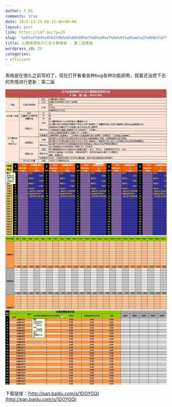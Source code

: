 ```yaml
---
author: F_Ms
comments: true
date: 2015-11-19 08:15:46+00:00
layout: post
link: https://imf.ms/?p=29
slug: '%e6%af%94%e8%b5%9b%e6%88%90%e7%bb%a9%e7%bb%9f%e8%ae%a1%e6%b1%87%e6%80%bb%e8%ae%a1%e7%ae%97%e6%a8%a1%e6%9d%bf-%e7%ac%ac%e4%ba%8c%e7%89%88%e8%a1%a8%e6%a0%bc'
title: 比赛成绩统计汇总计算模板 - 第二版表格
wordpress_id: 29
categories:
- efficient
---
```




表格是在很久之前写的了，现在打开看看各种bug各种功能卵用，就着还没熄下去的热情进行更新：第二版



![1_压缩](/img/post/wp/2015/11/1_压缩.jpg)![3_压缩](/img/post/wp/2015/11/3_压缩.jpg) ![2_压缩](/img/post/wp/2015/11/2_压缩.jpg)![4_压缩](/img/post/wp/2015/11/4_压缩.jpg)

下载链接：[http://pan.baidu.com/s/1DOYGQ](http://pan.baidu.com/s/1DOYGQ)
